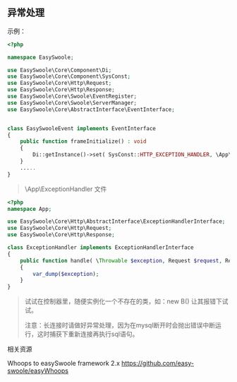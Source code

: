 ## 异常处理

示例：

```php
<?php

namespace EasySwoole;

use EasySwoole\Core\Component\Di;
use EasySwoole\Core\Component\SysConst;
use EasySwoole\Core\Http\Request;
use EasySwoole\Core\Http\Response;
use EasySwoole\Core\Swoole\EventRegister;
use EasySwoole\Core\Swoole\ServerManager;
use EasySwoole\Core\AbstractInterface\EventInterface;


class EasySwooleEvent implements EventInterface
{
	public function frameInitialize() : void
	{
		Di::getInstance()->set( SysConst::HTTP_EXCEPTION_HANDLER, \App\ExceptionHandler::class );
	}
    .....
}
```

> \App\ExceptionHandler 文件

```php
<?php
namespace App;

use EasySwoole\Core\Http\AbstractInterface\ExceptionHandlerInterface;
use EasySwoole\Core\Http\Request;
use EasySwoole\Core\Http\Response;

class ExceptionHandler implements ExceptionHandlerInterface
{
	public function handle( \Throwable $exception, Request $request, Response $response )
	{
		var_dump($exception);
	}
}
```

> 试试在控制器里，随便实例化一个不存在的类，如：new B() 让其报错下试试。
>
> 注意：长连接时请做好异常处理，因为在mysql断开时会抛出错误中断运行，这时捕获下重新连接再执行sql语句。

相关资源

Whoops to easySwoole framework 2.x  https://github.com/easy-swoole/easyWhoops

